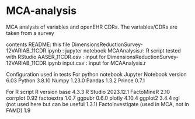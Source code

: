 # MCA-analysis
MCA analysis of variables and openEHR CDRs. The variables/CDRs are taken from a survey

contents
README: this file
DimensionsReductionSurvey-12VARIAB_11CDR.ipynb : jupyter notebook
MCAAnalysis.r: R script tested with RStudio
AASER_11CDR.csv : input for DimensionsReductionSurvey-12VARIAB_11CDR.ipynb
input.csv : input for MCAAnalysis.r 

Configuration used in tests
For python notebook
Jupyter Notebook version 6.03
Python 3.8.10
Numpy 1.23.0
Pandas 1.3.2
Prince 0.7.1

For R script
R version base 4.3.3
R Studio 2023.12.1
FactoMineR 2.10
corrplot 0.92
factoextra 1.0.7
ggpubr 0.6.0
plotly 4.10.4
ggplot2 3.4.4
rgl (not used here but can be useful 1.3.1)
FactoInvestigate (used in MCA, not in FAMD) 1.9

